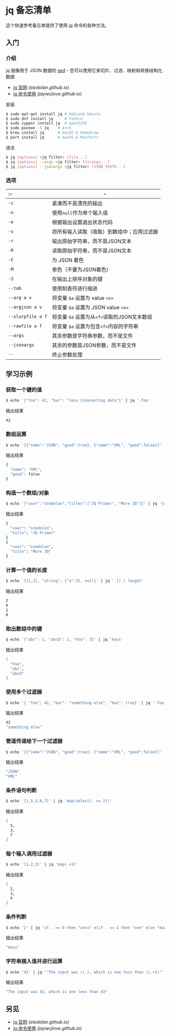 jq 备忘清单
===

这个快速参考备忘单提供了使用 [jq](https://stedolan.github.io/jq/) 命令的各种方法。

入门
----

### 介绍

jq 就像用于 JSON 数据的 [sed](./sed.md) - 您可以使用它来切片、过滤、映射和转换结构化数据

- [jq 官网](https://stedolan.github.io/jq/) _(stedolan.github.io)_
- [jq 命令使用](https://jaywcjlove.github.io/linux-command/c/jq.html) _(jaywcjlove.github.io)_

安装

```bash
$ sudo apt-get install jq # Debian& Ubuntu
$ sudo dnf install jq     # Fedora 
$ sudo zypper install jq  # openSUSE
$ sudo pacman -S jq    # Arch
$ brew install jq      # macOS & Homebrew
$ port install jq      # macOS & MacPorts
```

语法

```bash
$ jq [options] <jq filter> [file...]
$ jq [options] --args <jq filter> [strings...]
$ jq [options] --jsonargs <jq filter> [JSON_TEXTS...]
```
<!--rehype:className=wrap-text -->

### 选项
<!--rehype:wrap-class=col-span-2-->

:- | -
:- | -
`-c`               | 紧凑而不是漂亮的输出
`-n`               | 使用`null`作为单个输入值
`-e`               | 根据输出设置退出状态代码
`-s`               | 将所有输入读取（吸取）到数组中；应用过滤器
`-r`               | 输出原始字符串，而不是JSON文本
`-R`               | 读取原始字符串，而不是JSON文本
`-C`               | 为 JSON 着色
`-M`               | 单色（不要为JSON着色）
`-S`               | 在输出上排序对象的键
`--tab`            | 使用制表符进行缩进
`--arg a v`        | 将变量 `$a` 设置为 value `<v>`
`--argjson a v`    | 将变量 `$a` 设置为 JSON value `<v>`
`--slurpfile a f`  | 将变量 `$a` 设置为从`<f>`读取的JSON文本数组
`--rawfile a f`    | 将变量 `$a` 设置为包含`<f>`内容的字符串
`--args`           | 其余参数是字符串参数，而不是文件
`--jsonargs`       | 其余的参数是JSON参数，而不是文件
`--`               | 终止参数处理

学习示例
---

### 获取一个键的值

```bash
$ echo '{"foo": 42, "bar": "less interesting data"}' | jq '.foo'
```
<!--rehype:className=wrap-text -->

输出结果

```bash
42
```

### 数组运算

```bash
$ echo '[{"name":"JSON", "good":true}, {"name":"XML", "good":false}]' | jq '.[1]'
```
<!--rehype:className=wrap-text -->

输出结果

```bash
{
  "name": "XML",
  "good": false
}
```

### 构造一个数组/对象

```bash
$ echo '{"user":"stedolan","titles":["JQ Primer", "More JQ"]}' | jq '{user, title: .titles[]}'
```
<!--rehype:className=wrap-text -->

输出结果

```bash
{
  "user": "stedolan",
  "title": "JQ Primer"
}
{
  "user": "stedolan",
  "title": "More JQ"
}
```

### 计算一个值的长度

```bash
$ echo '[[1,2], "string", {"a":2}, null]' | jq '.[] | length'              
```
<!--rehype:className=wrap-text -->

输出结果

```bash                    
2
6
1
0
```

### 取出数组中的键

```bash
$ echo '{"abc": 1, "abcd": 2, "Foo": 3}' | jq 'keys'              
```
<!--rehype:className=wrap-text -->

输出结果

```bash                          
[
  "Foo",
  "abc",
  "abcd"
]
```

### 使用多个过滤器

```bash
$ echo '{ "foo": 42, "bar": "something else", "baz": true}' | jq '.foo, .bar' 
```
<!--rehype:className=wrap-text -->

输出结果

```bash
42
"something else"
```

### 管道传递给下一个过滤器

```bash
$ echo '[{"name":"JSON", "good":true}, {"name":"XML", "good":false}]' | jq '.[] | .name'     
```
<!--rehype:className=wrap-text -->

输出结果

```bash                                            
"JSON"
"XML"
```

### 条件语句判断

```bash
$ echo '[1,5,3,0,7]' | jq 'map(select(. >= 2))'        
```
<!--rehype:className=wrap-text -->

输出结果

```bash                                            
[
  5,
  3,
  7
]
```

### 每个输入调用过滤器

```bash
$ echo '[1,2,3]' | jq 'map(.+1)'
```

输出结果

```bash
[
  2,
  3,
  4
]
```

### 条件判断

```bash
$ echo '2' | jq 'if . == 0 then "zero" elif . == 1 then "one" else "many" end'
```
<!--rehype:className=wrap-text -->

输出结果

```bash
"many"
```

### 字符串插入值并进行运算

```bash
$ echo '42' | jq '"The input was \(.), which is one less than \(.+1)"'
```
<!--rehype:className=wrap-text -->

输出结果

```bash
"The input was 42, which is one less than 43"
```
<!--rehype:className=wrap-text -->

另见
----

- [jq 官网](https://stedolan.github.io/jq/) _(stedolan.github.io)_
- [jq 命令使用](https://jaywcjlove.github.io/linux-command/c/jq.html) _(jaywcjlove.github.io)_